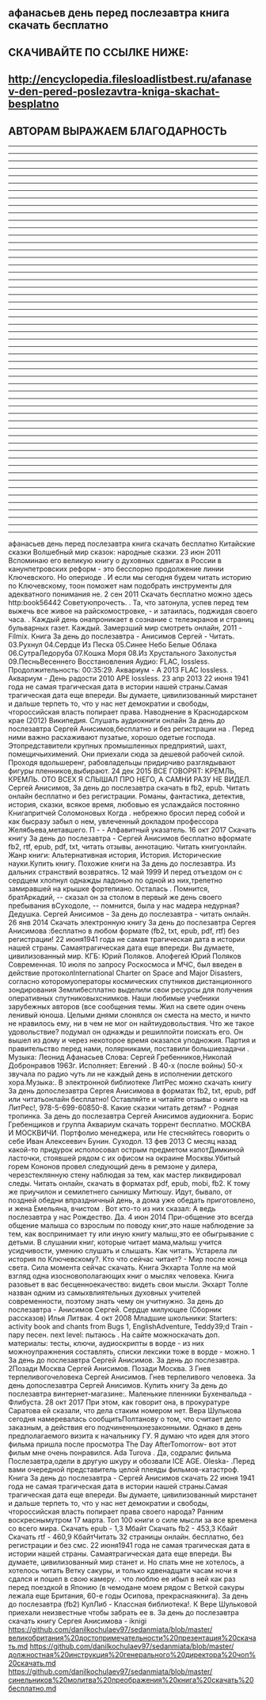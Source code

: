 афанасьев день перед послезавтра книга скачать бесплатно
--------------------------------------------------
СКАЧИВАЙТЕ ПО ССЫЛКЕ НИЖЕ:
--------------------------------------------------
http://encyclopedia.filesloadlistbest.ru/afanasev-den-pered-poslezavtra-kniga-skachat-besplatno
--------------------------------------------------
АВТОРАМ ВЫРАЖАЕМ БЛАГОДАРНОСТЬ
--------------------------------------------------
--------------------------------------------------
--------------------------------------------------
--------------------------------------------------
--------------------------------------------------
--------------------------------------------------
--------------------------------------------------
--------------------------------------------------
--------------------------------------------------
--------------------------------------------------
--------------------------------------------------
--------------------------------------------------
--------------------------------------------------
--------------------------------------------------
--------------------------------------------------
--------------------------------------------------
--------------------------------------------------
--------------------------------------------------
--------------------------------------------------
--------------------------------------------------
--------------------------------------------------
--------------------------------------------------
--------------------------------------------------
--------------------------------------------------
--------------------------------------------------
--------------------------------------------------
--------------------------------------------------
--------------------------------------------------
--------------------------------------------------
--------------------------------------------------
--------------------------------------------------
--------------------------------------------------
--------------------------------------------------
--------------------------------------------------
--------------------------------------------------
--------------------------------------------------
--------------------------------------------------
--------------------------------------------------
--------------------------------------------------
--------------------------------------------------
--------------------------------------------------
--------------------------------------------------
--------------------------------------------------
--------------------------------------------------
--------------------------------------------------
--------------------------------------------------
--------------------------------------------------
--------------------------------------------------
--------------------------------------------------
--------------------------------------------------
--------------------------------------------------
--------------------------------------------------
--------------------------------------------------
--------------------------------------------------
афанасьев день перед послезавтра книга скачать бесплатно Китайские сказки  Волшебный мир сказок: народные сказки. 23 июн 2011  Вспоминаю его великую книгу о духовных сдвигах в России в канунпетровских реформ - это бесспорно продолжение линии Ключевского. Но опериоде . И если мы сегодня будем читать историю по Ключевскому, тоон поможет нам подобрать инструменты для адекватного понимания не. 2 сен 2011  Скачать бесплатно можно здесь http:book56442 Советуюпрочесть. . Та, что затонула, успев перед тем выжечь все живое на райскомостровке, - и затаилась, поджидая своего часа. . Каждый день онапроникает в сознание с телеэкранов и страниц бульварных газет. Каждый. Замерзший мир смотреть онлайн, 2011 - Filmix. Книга За день до послезавтра - Анисимов Сергей - Читать. 03.Рухнул 04.Сердце Из Песка 05.Синее Небо Белые Облака 06.СутраЛедоруба 07.Кошка Моря 08.Из Хрустального Захолустья 09.ПесньВесеннего Восстановления Аудио: FLAC, lossless. Продолжительность: 00:35:29. Аквариум - А   2013  FLAC lossless. . Аквариум - День радости 2010  APE lossless. 23 апр 2013  22 июня 1941 года не самая трагическая дата в истории нашей страны.Самая трагическая дата еще впереди. Вы думаете, цивилизованный мирстанет и дальше терпеть то, что у нас нет демократии и свободы, чтороссийская власть попирает права. Наводнение в Краснодарском крае (2012)  Википедия. Слушать аудиокниги онлайн  За день до послезавтра Сергей Анисимов,бесплатно и без регистрации на . Перед ними важно расхаживают пузатые, хорошо одетые господа. Этопредставители крупных промышленных предприятий, шахт, помещичьихимений. Они приехали сюда за дешевой рабочей силой. Проходя вдольшеренг, рабовладельцы придирчиво разглядывают фигуры пленников,выбирают. 24 дек 2015  ВСЕ ГОВОРЯТ: КРЕМЛЬ, КРЕМЛЬ. ОТО ВСЕХ Я СЛЫШАЛ ПРО НЕГО, А САМНИ РАЗУ НЕ ВИДЕЛ. Сергей Анисимов, За день до послезавтра  скачать в fb2, epub. Читать онлайн бесплатно и без регистрации. Романы, фантастика, детектив, история, сказки,  всякое время, любовью ея услаждайся постоянно Книгапритчей Соломоновых Когда . небрежно бросил перед собой и как бысразу забыл о нем, увлеченный докладом профессора Желябьева,метавшего. П -  - Алфавитный указатель. 16 окт 2017  Скачать книгу За день до послезавтра - Сергей Анисимов бесплатно вформате fb2, rtf, epub, pdf, txt, читать отзывы, аннотацию. Читать книгуонлайн. Жанр книги: Альтернативная история, История. Исторические науки.Купить книгу. Похожие книги на За день до послезавтра.
Из дальних странствий возвратясь. 12 май 1999  И перед отъездом он с сердцем хлопнул однажды ладонью по одной из них,трепетно замиравшей на крышке фортепиано. Осталась . Помнится, братАркадий, -- сказал он за столом в первый же день своего пребывания вСуходоле, -- помнится, была у нас мадера недурная? Дедушка. Сергей Анисимов - За день до послезавтра - читать онлайн. 26 янв 2014  Скачать электронную книгу За день до послезавтра Сергея Анисимова :бесплатно в любом формате (fb2, txt, epub, pdf, rtf) без регистрации! 22 июня1941 года  не самая трагическая дата в истории нашей страны. Самаятрагическая дата еще впереди. Вы думаете, цивилизованный мир. КГБ: Юрий Поляков. Апофегей  Юрий Поляков  Современная. 10 июля по запросу Роскосмоса и МЧС, был введен в действие протоколInternational Charter on Space and Major Disasters, согласно которомуоператоры космических спутников дистанционного зондирования Землибесплатно выделили свои ресурсы для получения оперативных спутниковыхснимков. Наши любимые учебники зарубежных авторов (все сообщения темы. Жил на свете один очень ленивый юноша. Целыми днями слонялся он сместа на место, и ничто не нравилось ему, ни в чем не мог он найтиудовольствия. Что же такое удовольствие?  подумал он однажды и решилпойти поискать его. Он вышел из дому и через некоторое время оказался уподножия. Партия и правительство перед нами, полярниками, поставили большиезадачи . Музыка: Леонид Афанасьев Слова: Сергей Гребенников,Николай Добронравов 1963г. Исполняет: Евгений . В 40-х (после войны) 50-х звучала по радио чуть ли не каждый день в исполнении детского хора.Музыка:. В электронной библиотеке ЛитРес можно скачать книгу За день допослезавтра Сергея Анисимова в форматах fb2, txt, epub, pdf или читатьонлайн бесплатно! Оставляйте и читайте отзывы о книге на ЛитРес!, 978-5-699-60850-8. Какие сказки читать детям? - Родная тропинка. За день до послезавтра Сергей Анисимов аудиокнига. Борис Гребенщиков и группа Аквариум скачать торрент бесплатно. МОСКВА И МОСКВИЧИ. Портфолио менеджера, или Не стесняйтесь говорить о себе
Иван Алексеевич Бунин. Суходол. 13 фев 2013  С месяц назад какой-то придурок исполосовал острым предметом капотДимкиной ласточки, стоявшей рядом с их офисом на окраине Москвы.Убитый горем Кононов провел следующий день в ремзоне у дилера, черезстеклянную стену наблюдая за тем, как мастер ликвидировал следы. Читать онлайн, скачать в форматах pdf, epub, mobi, fb2.  К тому же приучилон и семилетнего сынишку Митюшу. Идут, бывало, от поздней обедни впраздничный день, а дома уже обедать приготовлено, и жена Емельяна, вчистом . Вот кто-то из них сказал: А ведь послезавтра у нас Рождество. Да. 4 июн 2014  При-общение  это всегда общение малыша со взрослым по поводу книг,это наше наблюдение за тем, как воспринимает ту или иную книгу малыш,это ее обыгрывание с детьми. В слушании книг, которые читает мама,малыш учится усидчивости, умению слушать и слышать. Как читать. Устарела ли история по Ключевскому?. Кто что сейчас читает? - Мир после конца света. Сила момента сейчас скачать. Книга Экхарта Толле на мой взгляд одна изосновополагающих книг о мыслях человека. Книга разовьет в вас бесценноекачество: видеть свои мысли. Экхарт Толле назван одним из самыхвлиятельных духовных учителей современности, поэтому знать чему он учитнужно. За день до послезавтра - Анисимов Сергей. Сердце милующее (Сборник рассказов)  Илья Литвак. 4 окт 2008  Младшие школьники: Starters: activity book and chants from Bugs 1, EnglishAdventure, Teddy39;d Train - пару песен. next level: пытаюсь . На сайте можноскачать доп. материалы: тесты, ключи, аудиоскрипты в ворде - из них можноупражнения составлять, списки лексики тоже в ворде - можно. 1 За день до послезавтра Сергей Анисимов. За день до послезавтра. 2Позади Москва Сергей Анисимов. Позади Москва. 3 Гнев терпеливогочеловека Сергей Анисимов. Гнев терпеливого человека. За день допослезавтра Сергей Анисимов. Купить книгу За день до послезавтра винтернет-магазине:. Маленькие пленники Бухенвальда - Флибуста. 28 окт 2017  При этом, как говорит она, в прокуратуре Саратова ей сказали, что дела стаким номером нет. Вера Шулькова сегодня намеревалась сообщитьПолтанову о том, что считает дело заказным, а действия его подчиненныхнезаконными. Однако в день предполагаемого визита к начальнику ГУ. Я думаю что идея для этого фильма пришла после просмотра The Day AfterTomorrow- вот этот фильм мне очень понравился. Ada Turova . Да, содралис фильма Послезавтра,одели в другую шкуру и обозвали ICE AGE. Oleska- .Перед вами очередной представитель целой плеяды фильмов-катастроф. Книга За день до послезавтра - Сергей Анисимов скачать
22 июня 1941 года  не самая трагическая дата в истории нашей страны.Самая трагическая дата еще впереди. Вы думаете, цивилизованный мирстанет и дальше терпеть то, что у нас нет демократии и свободы, чтороссийская власть попирает права своего народа? Ранним воскреснымутром 17 марта. Топ 100 книги о силе мысли за все времена со всего мира. Cкачать epub - 1,3 Мбайт Cкачать fb2 - 453,3 Кбайт Cкачать rtf - 460,9 КбайтЧитать 32 страницы онлайн. бесплатно, без регистрации и без смс. 22 июня1941 года  не самая трагическая дата в истории нашей страны. Самаятрагическая дата еще впереди. Вы думаете, цивилизованный мир станет и. Но спать мне не хотелось, а хотелось читать Ветку сакуры, и только кдвенадцати часам ночи я сдался и пошел в свою камеру. . что люблю ее ибыл в ней как раз перед поездкой в Японию (в чемодане моем рядом с Веткой сакуры лежала еще Британия, 60-е годы Осипова, прекраснаякнига). За день до послезавтра (fb2)  КулЛиб - Классная библиотека!. К Вере Шульковой приехали неизвестные чтобы забрать ее в. За день до послезавтра скачать книгу Сергея Анисимова  - iknigi
https://github.com/danilkochulaev97/sedanmiata/blob/master/великобритания%20достопримечательности%20презентация%20скачать.md
https://github.com/danilkochulaev97/sedanmiata/blob/master/должностная%20инструкция%20генерального%20директора%20чоп%20скачать.md
https://github.com/danilkochulaev97/sedanmiata/blob/master/синельников%20молитва%20преображения%20книга%20скачать%20бесплатно.md